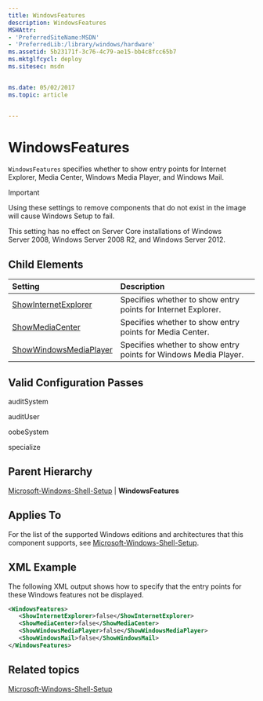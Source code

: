 ```yaml
---
title: WindowsFeatures
description: WindowsFeatures
MSHAttr:
- 'PreferredSiteName:MSDN'
- 'PreferredLib:/library/windows/hardware'
ms.assetid: 5b23171f-3c76-4c79-ae15-bb4c8fcc65b7
ms.mktglfcycl: deploy
ms.sitesec: msdn


ms.date: 05/02/2017
ms.topic: article


---
```

# WindowsFeatures

`WindowsFeatures` specifies whether to show entry points for Internet Explorer, Media Center, Windows Media Player, and Windows Mail.

> [!Important]
> Using these settings to remove components that do not exist in the image will cause Windows Setup to fail.

This setting has no effect on Server Core installations of Windows Server 2008, Windows Server 2008 R2, and Windows Server 2012.

## Child Elements

| Setting                 | Description                                                                           |
|:------------------------|:--------------------------------------------------------------------------------------|
| [ShowInternetExplorer](microsoft-windows-shell-setup-windowsfeatures-showinternetexplorer.md) | Specifies whether to show entry points for Internet Explorer. |
| [ShowMediaCenter](microsoft-windows-shell-setup-windowsfeatures-showmediacenter.md) | Specifies whether to show entry points for Media Center. |
| [ShowWindowsMediaPlayer](microsoft-windows-shell-setup-windowsfeatures-showwindowsmediaplayer.md) | Specifies whether to show entry points for Windows Media Player. |

## Valid Configuration Passes

auditSystem

auditUser

oobeSystem

specialize

## Parent Hierarchy

[Microsoft-Windows-Shell-Setup](microsoft-windows-shell-setup.md) | **WindowsFeatures**

## Applies To

For the list of the supported Windows editions and architectures that this component supports, see [Microsoft-Windows-Shell-Setup](microsoft-windows-shell-setup.md).

## XML Example

The following XML output shows how to specify that the entry points for these Windows features not be displayed.

```XML
<WindowsFeatures>
   <ShowInternetExplorer>false</ShowInternetExplorer>
   <ShowMediaCenter>false</ShowMediaCenter>
   <ShowWindowsMediaPlayer>false</ShowWindowsMediaPlayer>
   <ShowWindowsMail>false</ShowWindowsMail>
</WindowsFeatures>
```

## Related topics

[Microsoft-Windows-Shell-Setup](microsoft-windows-shell-setup.md)
